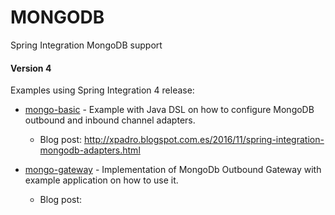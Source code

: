 # MONGODB
Spring Integration MongoDB support
#### Version 4
Examples using Spring Integration 4 release:

* [mongo-basic] - Example with Java DSL on how to configure MongoDB outbound and inbound channel adapters.
  * Blog post: http://xpadro.blogspot.com.es/2016/11/spring-integration-mongodb-adapters.html

* [mongo-gateway] - Implementation of MongoDb Outbound Gateway with example application on how to use it.
  * Blog post: 

   [mongo-basic]: https://github.com/xpadro/spring-integration/tree/master/mongodb/mongo-basic
   [mongo-gateway]: https://github.com/xpadro/spring-integration/tree/master/mongodb/mongo-gateway
